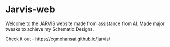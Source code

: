 # Jarvis-web

Welcome to the JARVIS website made from assistance from AI. Made major tweaks to achieve my Schematic Designs.

Check it out - https://cgmohansai.github.io/jarvis/

